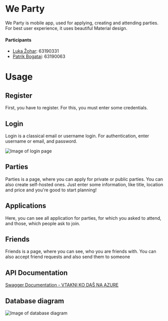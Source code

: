 # We Party

We Party is mobile app, used for applying, creating and attending parties. For best user experience, it uses beautiful Material design.

#### Participants

- [Luka Žohar](https://github.com/lukazohar): 63190331
- [Patrik Bogataj](https://github.com/Branko4453): 63190063

# Usage

## Register

First, you have to register. For this, you must enter some credentials.

## Login

Login is a classical email or username login. For authentication, enter username or email, and password.

![Image of login page](https://i.pinimg.com/originals/a9/02/87/a9028719bf9f998624d72cad32823ac3.png)

## Parties

Parties is a page, where you can apply for private or public parties. You can also create self-hosted ones. Just enter some information, like title, location and price and you're good to start planning!

## Applications

Here, you can see all application for parties, for which you asked to attend, and those, which people ask to join.

## Friends

Friends is a page, where you can see, who you are friends with. You can also accept friend requests and also send them to someone

## API Documentation

[Swagger Documentation - VTAKNI KO DAŠ NA AZURE](https://github.com/lukazohar)

## Database diagram

![Image of database diagram](https://i.pinimg.com/originals/9f/30/4f/9f304fe5285dcb698e96ad3c2ac23d30.png)
